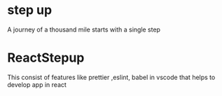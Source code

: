 # step up

A journey of a thousand mile starts with a single step

# ReactStepup

This consist of features like prettier ,eslint, babel in vscode that helps to develop app in react
